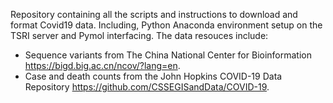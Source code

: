 Repository containing all the scripts and instructions to download and format Covid19 data. Including, Python Anaconda environment setup on the TSRI server and Pymol interfacing. 
The data resouces include:
- Sequence variants from The China National Center for Bioinformation https://bigd.big.ac.cn/ncov/?lang=en.
- Case and death counts from the John Hopkins COVID-19 Data Repository https://github.com/CSSEGISandData/COVID-19.
